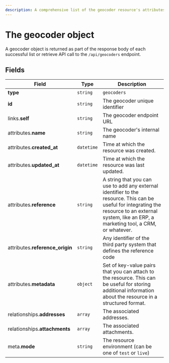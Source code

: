 ```yaml
---
description: A comprehensive list of the geocoder resource's attributes and relationships
---
```


# The geocoder object

A geocoder object is returned as part of the response body of each successful list or retrieve API call to the `/api/geocoders` endpoint.

## Fields

| Field          | Type     | Description                                  |
| -------------- | -------- | -------------------------------------------- |
| **type**       | `string` | `geocoders`                        |
| **id**         | `string` | The geocoder unique identifier  |
| links.**self** | `string` | The geocoder endpoint URL       |
| attributes.**name** | `string` | The geocoder's internal name |
| attributes.**created_at** | `datetime` | Time at which the resource was created. |
| attributes.**updated_at** | `datetime` | Time at which the resource was last updated. |
| attributes.**reference** | `string` | A string that you can use to add any external identifier to the resource. This can be useful for integrating the resource to an external system, like an ERP, a marketing tool, a CRM, or whatever. |
| attributes.**reference_origin** | `string` | Any identifier of the third party system that defines the reference code |
| attributes.**metadata** | `object` | Set of key-value pairs that you can attach to the resource. This can be useful for storing additional information about the resource in a structured format. |
| relationships.**addresses** | `array` | The associated addresses. |
| relationships.**attachments** | `array` | The associated attachments. |
| meta.**mode** | `string` | The resource environment \(can be one of `test` or `live`\) |

